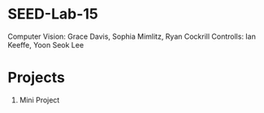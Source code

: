 # SEED-Lab-15
Computer Vision:
Grace Davis, Sophia Mimlitz, Ryan Cockrill
Controlls:
Ian Keeffe, Yoon Seok Lee
# Projects
1. Mini Project
